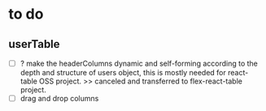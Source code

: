 # to do

## userTable

- [ ] ? make the headerColumns dynamic and self-forming according to the depth and structure of users object, this is mostly needed for react-table OSS project. >> canceled and transferred to flex-react-table project. 
- [ ] drag and drop columns
